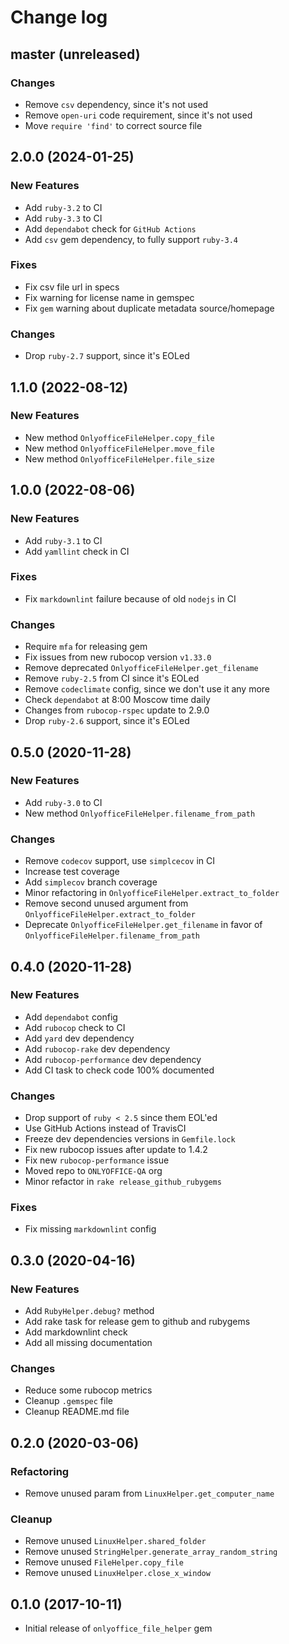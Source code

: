 # Change log

## master (unreleased)

### Changes

* Remove `csv` dependency, since it's not used
* Remove `open-uri` code requirement, since it's not used
* Move `require 'find'` to correct source file

## 2.0.0 (2024-01-25)

### New Features

* Add `ruby-3.2` to CI
* Add `ruby-3.3` to CI
* Add `dependabot` check for `GitHub Actions`
* Add `csv` gem dependency, to fully support `ruby-3.4`

### Fixes

* Fix csv file url in specs
* Fix warning for license name in gemspec
* Fix `gem` warning about duplicate metadata source/homepage

### Changes

* Drop `ruby-2.7` support, since it's EOLed

## 1.1.0 (2022-08-12)

### New Features

* New method `OnlyofficeFileHelper.copy_file`
* New method `OnlyofficeFileHelper.move_file`
* New method `OnlyofficeFileHelper.file_size`

## 1.0.0 (2022-08-06)

### New Features

* Add `ruby-3.1` to CI
* Add `yamllint` check in CI

### Fixes

* Fix `markdownlint` failure because of old `nodejs` in CI

### Changes

* Require `mfa` for releasing gem
* Fix issues from new rubocop version `v1.33.0`
* Remove deprecated `OnlyofficeFileHelper.get_filename`
* Remove `ruby-2.5` from CI since it's EOLed
* Remove `codeclimate` config, since we don't use it any more
* Check `dependabot` at 8:00 Moscow time daily
* Changes from `rubocop-rspec` update to 2.9.0
* Drop `ruby-2.6` support, since it's EOLed

## 0.5.0 (2020-11-28)

### New Features

* Add `ruby-3.0` to CI
* New method `OnlyofficeFileHelper.filename_from_path`

### Changes

* Remove `codecov` support, use `simplcecov` in CI
* Increase test coverage
* Add `simplecov` branch coverage
* Minor refactoring in `OnlyofficeFileHelper.extract_to_folder`
* Remove second unused argument from `OnlyofficeFileHelper.extract_to_folder`
* Deprecate `OnlyofficeFileHelper.get_filename` in favor of `OnlyofficeFileHelper.filename_from_path`

## 0.4.0 (2020-11-28)

### New Features

* Add `dependabot` config
* Add `rubocop` check to CI
* Add `yard` dev dependency
* Add `rubocop-rake` dev dependency
* Add `rubocop-performance` dev dependency
* Add CI task to check code 100% documented

### Changes

* Drop support of `ruby < 2.5` since them EOL'ed
* Use GitHub Actions instead of TravisCI
* Freeze dev dependencies versions in `Gemfile.lock`
* Fix new rubocop issues after update to 1.4.2
* Fix new `rubocop-performance` issue
* Moved repo to `ONLYOFFICE-QA` org
* Minor refactor in `rake release_github_rubygems`

### Fixes

* Fix missing `markdownlint` config

## 0.3.0 (2020-04-16)

### New Features

* Add `RubyHelper.debug?` method
* Add rake task for release gem to github and rubygems
* Add markdownlint check
* Add all missing documentation

### Changes

* Reduce some rubocop metrics
* Cleanup `.gemspec` file
* Cleanup README.md file

## 0.2.0 (2020-03-06)

### Refactoring

* Remove unused param from `LinuxHelper.get_computer_name`

### Cleanup

* Remove unused `LinuxHelper.shared_folder`
* Remove unused `StringHelper.generate_array_random_string`
* Remove unused `FileHelper.copy_file`
* Remove unused `LinuxHelper.close_x_window`

## 0.1.0 (2017-10-11)

* Initial release of `onlyoffice_file_helper` gem
